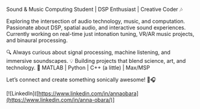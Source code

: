 Sound & Music Computing Student | DSP Enthusiast | Creative Coder 🎶

Exploring the intersection of audio technology, music, and computation. Passionate about DSP, spatial audio, and interactive sound experiences. Currently working on real-time just intonation tuning, VR/AR music projects, and binaural processing.

🔍 Always curious about signal processing, machine listening, and immersive soundscapes.
💡 Building projects that blend science, art, and technology.
🔧 MATLAB | Python | C++ (a little) | Max/MSP 

Let’s connect and create something sonically awesome! 🚀🎧

[![LinkedIn]([https://www.linkedin.com/in/annaobara](https://www.linkedin.com/in/anna-obara/)]
